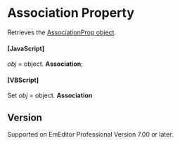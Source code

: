 # Association Property

Retrieves the [AssociationProp object](../association_prop/index).

#### \[JavaScript\]

_obj_ = object. **Association**;

#### \[VBScript\]

Set _obj_ = object. **Association**

## Version

Supported on EmEditor Professional Version 7.00 or later.